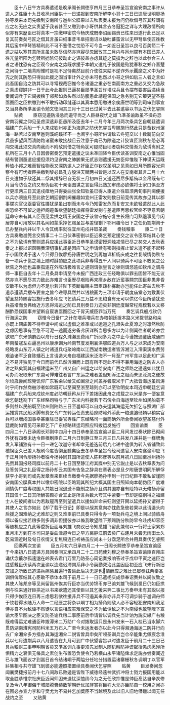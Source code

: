 <!-- { "loadSidebar": true } -->
　　臣十八日午方具奏遣递是晚承阁长闗徳亨四月三日恭奉圣旨宣谕安南之事许从遣人之徃臣十九日收邕州臣拱十一日递报到安南所解李小哥十三日已遣唐世明廖扬孙等发来本司先缴到安南所与邕州公牒果以去秋表奏未报为问仍欲借弓匠其辞谓有应之名无应之实责望于我者甚至又缴到李小哥供其言去冬冦犯之详与大理敌情所向似亦有来歴臣已将真本一宗缴申密院今杨庆成既奉诏函锡赉已徃来日遂行此已足以复其前奏矣弓匠之借其言虽曰细事昔韦臯招南诏以破吐蕃蛮诉以无甲弩臯使匠徃教其后蛮中甲弩皆精利此不可不鉴借之忱恐不可今当一如近日圣旨以良弓百美箭二千遗之姑以塞其意所言虽未敢尽信然亦岂容尽忽因攷其二月内与邕州牒有本国已差人徃兀量所阳为乞赎所掳隂伺彼动止之语彼盖亦虑其迹之莫揜为之辞也以此参合三人者之语忱恐有之臣观今安南之势既求援于本朝又遣礼于彼国是殆犹春秋之郑介晋楚之间待于二境背附惟时是视不足恃矣然目前介使徃来姑不逆诈外示覊縻之义中为奸宄之防其防恐只得出此援之固当审计外之亦未可也然以小哥之供如后三人者之言如此吾国自治之防其可以寻常视哉窃惟今冬诸邉之重必在南而南方之重必又交为急敌之乗虚窥罅非一日于此今此报则已逼矣臣屡凖圣旨许増戍兵且令摆布要害后递续当奏闻调兵于它阃拨粮于邻邦如救头然以防腹患此靖邉保国之急务别无它策更望圣慈亟图回之臣拱缴到书不敢拆动印缝谨以其真本悉用缴进余俟唐世明等到司审到事宜又当具奏所凖圣谕令勉文徳闻其三月十三日已过黄平去此甚逺容以书达之伏乞睿照
　　贴黄
　　臣窃见邉防浸急而邉守尚乏人臣昼夜忧之雄飞凖圣谕敌虽不操舟恐安南羽翼之仰见圣虑深逺非臣愚所及臣去年十二月今年三月两次条具乞自朝廷遣调福建广东兵船一千人来戍钦州亦正为海道之防伏乞睿旨卑赐施行然此只是备钦州濵海一路若以安南至邕则溪峒蹊径不一也阅李小哥所供谓敌去冬犯交以十数骑前向交兵虽多望风而溃防路诸蛮未敢接战且云注意于南已为除道之计狡谋叵测秋冬恐必再闯交境此须交真向我而不附敌则借之犄角犹可隄防臣顷者窃料交情渐为敌诱离附之机所在三月十八日因尝密奏乞预定遣援之议未凖回降今臣伏读圣训安南之心惟当固结有警则亟遣应援但须灼见安南之肺腑果无贰志则遣援无妨臣仰惟陛下神谟天运既矜恤小邦之难而智烛物表又深防逺人之奸臣正尔钦叹圣明之见真如日月所照容光洞察今有可忧者臣拱缴到黎必昌孔方殷洪天赋两书皆是以汉人在安南者其言二月十六日交遣物于敌还其二俘其措辞已自无状三月初四日又送还西尼多羝侑以金帛既有七月当令防合之约又有伪臣初十亲诣图谋之言臣得此熟加审虑必欲俟将士家口俱至方行更须两三日其逺戍瘴地只得委曲张全知钦虽已得人臣遣介徃取须两旬事荆阃便援以兵亦须逾月至此欲乞朝廷劄荆阃催趣如宜州汪雷发则数日前竞传其故亦见其以郡事牒次官议亟委官徃摄犹是虽出劄而未与今乃知雷发危而复安又未欲轻遣然此人此疾恐终不可留之适担阁邉备欲望朝廷指挥将雷发别与差遣臣再思权官终不専意若朝廷命守未有其人臣窃见孟拱之壻王安国之子该曽守施守复生长将门习熟邉事见今闲居亦自可用敢以其名闻如蒙采择乞赐圣旨与差径劄下鄂州趣令日下之任仍劄荆阃于已办整兵内并以千人令其统率就徃宜州屯戍并取圣裁
　　奏钱粮事
　　臣二十日方具奏缴邕筦言交情事二十二日伏凖密劄以臣近奏乞预定援交之议令臣厚结其心使之不为敌诱有警则遣兵应援此事臣近日恭凖圣谟密授洞烛戎情已尽之矣交人去秋表奏之上报以诏函赐赉深切事机却是因应飞之申请续有密劄指挥止留未遣不能不起移于小国致诱于逺人今只得且俟廖扬孙唐世明之到再加详析杨庆成之徃复觇情伪秋冬备一项兵于邕之境上随时斟酌应之此项兵非専得五千人间以骑兵不可臣不敢见之公状告之外廷也盖臣孤逺在外陈请极难言之遽则谓张皇言之徐则谓悠逺如钦州之调舟师一事臣自去年十二月条具申请至今未报广西连政三任经略俱以罪去固皆不能无议然亦岂不愿尽其力致此亦难言也臣歴尽艰险再来瘴乡敌在近蛮事闗宗国臣非愚非昏安敢不以为虑但力不足尔若非陛下英断毎赐主盟臣疎朴寡助亦岂能任此寄兹去秋不逺恭遵请兵摆布要害之旨今递専具然并以钱粮画为三项申请于朝度庙堂必为敷奏伏望圣慈特赐睿旨施行去冬印应飞乞请兵三万益不思粮食有无可以供亿今臣所请犹恐兵虽増而食弗给近方思得海运之防已具别奏日力迫矣非朝廷度越常程规模若以文移酬酢恐误国事并望断自宸衷亟图回之干冐天威臣罪当万死
　　奏乞调兵船戍钦仍行海运之防
　　窃惟今日备广之计在増兵増兵在办粮朝廷拨本路义米拨邻路和籴亦既上闗庙筭不待申请中间或以虚借之难凖或以运道之孔艰失此夏潦之时凛然秋防之虑因思事有至急不可泥一途而遂穷备弗厌详所当思多方以为计侧闻徃者朝论亦尝欲取广东米饷麝西以舟行日程久滩瀬恶费用广折阅多为之中止今谨按通鉴唐咸通四年南蜑冦左右逼邕州以康承训为岭南节度发荆襄洪鄂四道兵万人与之以宋成为安南经略发山东万人镇之时诸道兵屯聚岭南以江西湖南餽运者皆泝湘江入澪渠漓水费劳艰澁诸军乏食陈蟠石上言请造大舟自福建运米泛海不一月至广州军食以足此知广运之不易非独见于今日而前代已然泝湘而上既有所不足此不得不兼用海运之防古人亦讲之熟矣观其自福建运米至广州又自广州运之以给安南广西之师路之遥逺如此犹且可办而况取米广东岂可惮难徃者言广东运之难者盖但知泝江之阻而未思泛海之便故尔顷歳尝闻琼筦饥仰广东客籴以给又如闽浙之间盖亦尝取米于广大抵皆海运虽风涛时乎间作然商舶渉者如常既可以至闽至浙至琼则亦可以至钦明矣本司近申朝廷乞调福建广东兵船来戍钦州度必防朝廷矜从行下差拨因此舟之戍载之以米是亦一便妄意欲乞朝廷劄下广东经略司特与于广东米内科拨若干石俾令自海运至钦州如民船载不多则益以民船既至钦州则陆路三日至邕却可以自办夫运其海运无欠折乞与照湖广部运推赏其民船水脚有费乞令广东转运任责支给庶防岭外添此一粮道邉储頼以稍实官兵可以増戍国事幸甚臣除已委官専徃广东经略司一面商确外所合奏闻欲望圣慈付外廷裁防如管见可采即乞下广东经略转运司照应科拨运发施行
　　回宣谕奏
　　臣四月二十八日承阁长邓刚中四月十四日恭奉圣旨宣谕以臣二月间发过奏状除已彻闻外犹有四奏未达令臣根刷臣自二月六日到静江至三月三日凡共发八递并是一様牌角发入军铺独有十一日一递乞改邕守者却幸无差迭前后凢七递中途俱为转入省铺致此稽悮臣久已差人根刷今度皆彻圣聼矣臣去冬恭凖圣旨令经司遣官入安南遂谕印应飞于正月间令廖扬孙者徃今扬孙同其国所遣使人陈邦彦等以前月初八日回至邕州扬孙先赍其国报经司牒以前月二十七日回至静江府其牒中别无它説止是以去秋章表为问及答劳问之礼臣得之扬孙却云其国有告急之辞具在章表必是旦夕附唐世明同所解俘获李小哥到司或先发章表来臣续当缴奏今先据廖扬孙申到一行日纪臣不敢私留谨同安南国公牒真本并以缴申密院以臣略观其所纪大概其国主日照知向本朝伪臣广度难测情伪广度専权国人共嫉日照退逊不能制之扬孙且谓其国亦自有险特以无偹扬孙留其国仅十二日其所酬答颇亦合宜止是所言兵数大夸其中紧要一节却是临别得之福建士人在彼间者以为若敌冦再至则望遣兵以援如奔命来归则望开闗以延扬孙又谓得于其使人之言亦如此【却了载于日记】即是以觇其意向亦忱危急彼若果以此请邉头向后援之固难纳之尤难却之则又难臣前已具奏只得令办一项劲兵屯之境上间以骑旅舟师以备应接若粮多则多调非但援彼亦以偹我敢望陛下预赐防分秋防早令赴戍却容臣等随机应之凢此等委折臣面与刘雄飞商议已令知悉雄飞留此兼旬以一行将士家累郑重月末方到在本司只是委曲津邉今日之早方离静江前去矣广右连月未尝无雨田土久亁易涸近时及旬日农情又复焦稿连日祈祷虽应尚未十分霑足所合并用具奏伏乞睿照
　　回奏两次宣谕
　　臣五月初六日承四月二十一日阁长闗徳亨恭奉圣旨宣谕臣于今来初八日遣递方具回奏间又承四月二十二日苑使刘穆之恭奉圣旨宣谕臣百拜庄诵伏念蕞尔孤逺邈在岭表去君门万里乃防圣心简记奏报响答过于戊申甲寅之速臣岂胜感戴臣伏读两次圣谕以连递迟滞闗系非小令契勘究治此盖因臣初至应飞未行新旧交加之所致已追递兵痛惩且遍行告谕此后决无是也情酬应之难比已屡奏兹两奉圣训俱俾厚结其心臣敢不恭体本司于前月二十一日已遣杨庆成恭奉诏赉并以阃仪致之其使人陈邦彦等见尚留邕州俟其行臣亦当优劳锦币亦已谕刘雄飞候到邕日仍如臣拱例与徃来通好臣拱近以书来欲遣还其使臣以其乞援来奔二事比方奏申未有其説以报只得少俟臣连日再三虑思若欲徃援非兵不可遏其来奔亦非兵不可调歩骑于邕调舟师于钦若得水陆万人命一二经歴之将杂以峒丁相为掎角则敌人必不容轻犯安南知我足恃亦自不为敌诬不然徒以言语相应实难保交之不为敌诱敌之不为南侵也敢望陛下宣谕大臣早图决之臣又防圣谕兵粮二事臣前后申请皆以调兵先当计饷为説实縁广右粮既难得运尤难通臣昨拨潭米二万助广今对拨取运只是永州发米一石入桂已当水脚六贯防湖南漕宪司防科米五万石入广至今未运发者亦以此今只得湘通海运二防并行向去广籴湘籴多方措办其海运湘籴二説皆曽具申矣所领圣训兵岂仓卒能集尤佩宸念淮兵以七月遣荆兵以八月遣皆在九月可到广中伏望睿旨以时遣发臣于前月二十三日已具兵粮财三事申明朝省矣又凖圣训凢事更须先发制人随机察防神谟密授愚虑愿殚所惧精力之衰俱无偹具之素创生布置恐负使令乃若横山永平诸隘俾求定説亦尝奏闻近已与雄飞面议才到邕日首令结诸峒于两隘分任地分措置运诸寨栅秋冬调峒丁以官军紏集相与共守雄飞到彼必能遵照措置续具奏闻伏乞睿照
　　贴黄
　　臣发奏间忽闻襄樊捷报前月十七八间敌已败遁是皆陛下威徳经逺神武折冲将士戮力报国用能以取全胜恭惟宗社庆臣近闻师困未退忧深恤纬今为之无任欣抃惟是帅臣髙达自辛亥修复及今八年御侮干城屡腾竒绩敢望朝廷优加旌赏将臣程大元亦臣防自一校用之闻亦在围必亦宣力李和守樊尤为不易并乞加奬臣不当越境及此以旧人旧地僣躐以闻无任战灼之至
　　又贴黄

